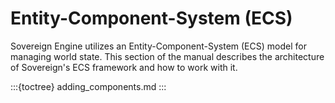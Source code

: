 # Entity-Component-System (ECS)

Sovereign Engine utilizes an Entity-Component-System (ECS) model for
managing world state. This section of the manual describes the architecture
of Sovereign's ECS framework and how to work with it.

:::{toctree}
adding_components.md
:::
